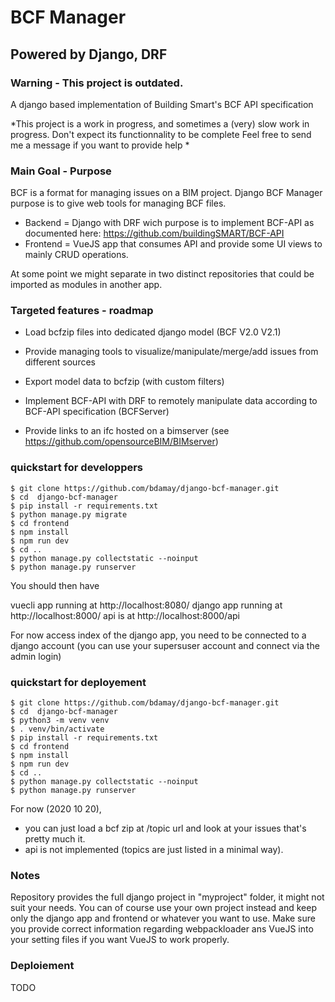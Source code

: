 # BCF Manager
## Powered by Django, DRF 

### Warning - This project is outdated. 

A django based implementation of Building Smart's BCF API specification 

*This project is a work in progress, and sometimes a (very) slow work in progress. Don't expect its functionnality to be complete
Feel free to send me a message if you want to provide help 
*

### Main Goal - Purpose

BCF is a format for managing issues on a BIM project. 
Django BCF Manager purpose is to give web tools for managing BCF files. 

- Backend = Django with DRF wich purpose is to implement BCF-API as documented here: https://github.com/buildingSMART/BCF-API
- Frontend = VueJS app that consumes API and provide some UI views to mainly CRUD operations.   

At some point we might separate in two distinct repositories that could be imported as modules in another app. 

### Targeted features  - roadmap 

- Load bcfzip files into dedicated django model (BCF V2.0 V2.1)
- Provide managing tools to visualize/manipulate/merge/add issues from different sources 
- Export model data to bcfzip (with custom filters) 
- Implement BCF-API with DRF to remotely manipulate data according to BCF-API specification (BCFServer)

- Provide links to an ifc hosted on a bimserver (see https://github.com/opensourceBIM/BIMserver)

### quickstart for developpers

```
$ git clone https://github.com/bdamay/django-bcf-manager.git
$ cd  django-bcf-manager
$ pip install -r requirements.txt 
$ python manage.py migrate  
$ cd frontend 
$ npm install
$ npm run dev 
$ cd .. 
$ python manage.py collectstatic --noinput
$ python manage.py runserver
```

You should then have 

vuecli app running  at http://localhost:8080/ 
django app running at http://localhost:8000/ 
api is at http://localhost:8000/api


For now access index of the django app, you need to be connected to a django account 
(you can use your supersuser account and connect via the admin login)

### quickstart for deployement

```
$ git clone https://github.com/bdamay/django-bcf-manager.git
$ cd  django-bcf-manager
$ python3 -m venv venv
$ . venv/bin/activate
$ pip install -r requirements.txt 
$ cd frontend 
$ npm install
$ npm run dev 
$ cd .. 
$ python manage.py collectstatic --noinput
$ python manage.py runserver
```


For now (2020 10 20), 
- you can just load a bcf zip at /topic url and look at your issues that's pretty much it.
- api is not implemented (topics are just listed in a minimal way). 



### Notes 

Repository provides the full django project in "myproject" folder, it might not suit your needs. 
You can of course use your own project instead and keep only the django app and frontend or whatever you want to use. 
Make sure you provide correct information regarding webpackloader ans VueJS into your setting files if you want VueJS to work properly.

### Deploiement 

TODO
